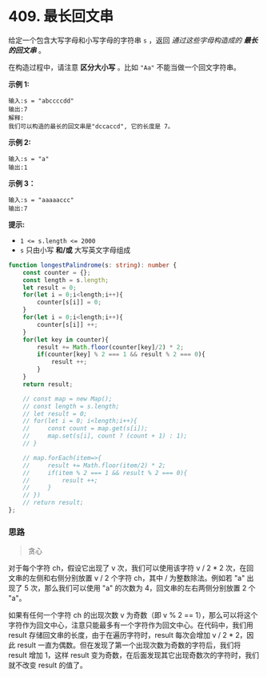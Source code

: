 # 409. 最长回文串

给定一个包含大写字母和小写字母的字符串 `s` ，返回 *通过这些字母构造成的 **最长的回文串*** 。

在构造过程中，请注意 **区分大小写** 。比如 `"Aa"` 不能当做一个回文字符串。

**示例 1:**

```
输入:s = "abccccdd"
输出:7
解释:
我们可以构造的最长的回文串是"dccaccd", 它的长度是 7。
```

**示例 2:**

```
输入:s = "a"
输出:1
```

**示例 3：**

```
输入:s = "aaaaaccc"
输出:7
```

**提示:**

-   `1 <= s.length <= 2000`
-   `s` 只由小写 **和/或** 大写英文字母组成

```ts
function longestPalindrome(s: string): number {
    const counter = {};
    const length = s.length;
    let result = 0;
    for(let i = 0;i<length;i++){
        counter[s[i]] = 0;
    }
    for(let i = 0;i<length;i++){
        counter[s[i]] ++;
    }
    for(let key in counter){
        result += Math.floor(counter[key]/2) * 2;
        if(counter[key] % 2 === 1 && result % 2 === 0){
            result ++;
        }
    }
    return result;

    // const map = new Map();
    // const length = s.length;
    // let result = 0;
    // for(let i = 0; i<length;i++){
    //     const count = map.get(s[i]);
    //     map.set(s[i], count ? (count + 1) : 1);
    // }

    // map.forEach(item=>{
    //     result += Math.floor(item/2) * 2;
    //     if(item % 2 === 1 && result % 2 === 0){
    //         result ++;
    //     }
    // })
    // return result;
};
```

### 思路

>   贪心

对于每个字符 ch，假设它出现了 v 次，我们可以使用该字符 v / 2 * 2 次，在回文串的左侧和右侧分别放置 v / 2 个字符 ch，其中 / 为整数除法。例如若 "a" 出现了 5 次，那么我们可以使用 "a" 的次数为 4，回文串的左右两侧分别放置 2 个 "a"。

如果有任何一个字符 ch 的出现次数 v 为奇数（即 v % 2 == 1），那么可以将这个字符作为回文中心，注意只能最多有一个字符作为回文中心。在代码中，我们用 result 存储回文串的长度，由于在遍历字符时，result 每次会增加 v / 2 * 2，因此 result 一直为偶数。但在发现了第一个出现次数为奇数的字符后，我们将 result 增加 1，这样 result 变为奇数，在后面发现其它出现奇数次的字符时，我们就不改变 result 的值了。
